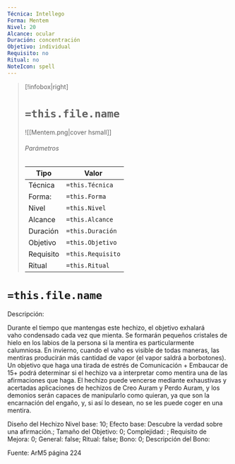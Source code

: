 ```yaml
---
Técnica: Intellego
Forma: Mentem
Nivel: 20
Alcance: ocular 
Duración: concentración  
Objetivo: individual
Requisito: no
Ritual: no
NoteIcon: spell
---
```


> [!infobox|right]
> # `=this.file.name`
> ![[Mentem.png|cover hsmall]]
> ###### Parámetros
> Tipo |  Valor |
> ---|---|
> Técnica  | `=this.Técnica`  |
> Forma: | `=this.Forma`  |
> Nivel | `=this.Nivel`  |
> Alcance | `=this.Alcance` |
> Duración | `=this.Duración` |
> Objetivo | `=this.Objetivo` |
> Requisito | `=this.Requisito` |
> Ritual | `=this.Ritual` |

# `=this.file.name`
Descripción: <p>Durante el tiempo que mantengas este hechizo, el objetivo exhalará vaho condensado cada vez que mienta. Se formarán pequeños cristales de hielo en los labios de la persona si la mentira es particularmente calumniosa. En invierno, cuando el vaho es visible de todas maneras, las mentiras producirán más cantidad de vapor (el vapor saldrá a borbotones). Un objetivo que haga una tirada de estrés de Comunicación + Embaucar de 15+ podrá determinar si el hechizo va a interpretar como mentira una de las afirmaciones que haga. El hechizo puede vencerse mediante exhaustivas y acertadas aplicaciones de hechizos de Creo Auram y Perdo Auram, y los demonios serán capaces de manipularlo como quieran, ya que son la encarnación del engaño, y, si así lo desean, no se les puede coger en una mentira.</p>

Diseño del Hechizo
Nivel base: 10; Efecto base: Descubre la verdad sobre una afirmación.;  Tamaño del Objetivo: 0; Complejidad: ; Requisito de Mejora: 0; General: false; Ritual: false; Bono: 0; Descripción del Bono: 

Fuente: ArM5 página 224